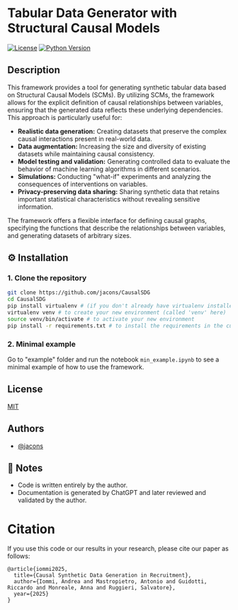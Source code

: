 # Tabular Data Generator with Structural Causal Models

[![License](https://img.shields.io/badge/License-MIT-yellow.svg)](https://opensource.org/licenses/MIT) [![Python Version](https://img.shields.io/badge/Python-%3E=3.12-blue.svg)](https://www.python.org/downloads/)

## Description

This framework provides a tool for generating synthetic tabular data based on Structural Causal Models (SCMs).
By utilizing SCMs, the framework allows for the explicit definition of causal relationships between variables,
ensuring that the generated data reflects these underlying dependencies. This approach is particularly useful for:

* **Realistic data generation:** Creating datasets that preserve the complex causal interactions present in real-world
  data.
* **Data augmentation:** Increasing the size and diversity of existing datasets while maintaining causal consistency.
* **Model testing and validation:** Generating controlled data to evaluate the behavior of machine learning algorithms
  in different scenarios.
* **Simulations:** Conducting "what-if" experiments and analyzing the consequences of interventions on variables.
* **Privacy-preserving data sharing:** Sharing synthetic data that retains important statistical characteristics without
  revealing sensitive information.

The framework offers a flexible interface for defining causal graphs, specifying the functions that describe the
relationships between variables, and generating datasets of arbitrary sizes.

## ⚙️ Installation

### 1. Clone the repository
```bash
git clone https://github.com/jacons/CausalSDG
cd CausalSDG
pip install virtualenv # (if you don't already have virtualenv installed)
virtualenv venv # to create your new environment (called 'venv' here)
source venv/bin/activate # to activate your new environment
pip install -r requirements.txt # to install the requirements in the current environment
```
### 2. Minimal example

Go to "example" folder and run the notebook `min_example.ipynb` to see a minimal example of how to use the framework.

## License

[MIT](https://choosealicense.com/licenses/mit/)

## Authors

- [@jacons](https://www.github.com/jacons)

## 📝 Notes

- Code is written entirely by the author.
- Documentation is generated by ChatGPT and later reviewed and validated by the author.

# Citation
If you use this code or our results in your research, please cite our paper as follows:
```
@article{iommi2025,
  title={Causal Synthetic Data Generation in Recruitment},
  author={Iommi, Andrea and Mastropietro, Antonio and Guidotti, Riccardo and Monreale, Anna and Ruggieri, Salvatore},
  year={2025}
}
```
